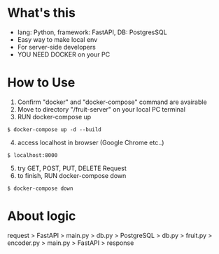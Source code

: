 # What's this
- lang: Python, framework: FastAPI, DB: PostgresSQL 
- Easy way to make local env
- For server-side developers
- YOU NEED DOCKER on your PC

# How to Use
1. Confirm "docker" and "docker-compose" command are avairable
2. Move to directory "/fruit-server" on your local PC terminal
3. RUN docker-compose up
```
$ docker-compose up -d --build
```
4. access localhost in browser (Google Chrome etc..)
```
$ localhost:8000
```
5. try GET, POST, PUT, DELETE Request
6. to finish, RUN docker-compose down
```
$ docker-compose down
```

# About logic
request > FastAPI > main.py > db.py > PostgreSQL > db.py > fruit.py > encoder.py > main.py > FastAPI > response